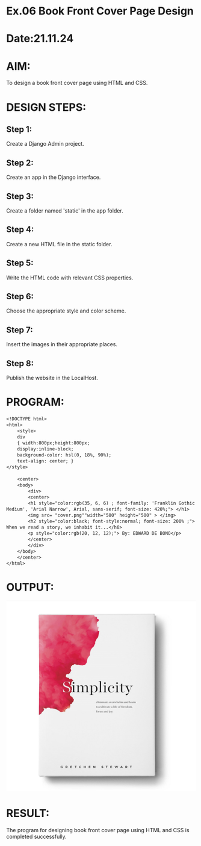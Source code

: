 # Ex.06 Book Front Cover Page Design
# Date:21.11.24
# AIM:
To design a book front cover page using HTML and CSS.

# DESIGN STEPS:
## Step 1:
Create a Django Admin project.

## Step 2:
Create an app in the Django interface.

## Step 3:
Create a folder named 'static' in the app folder.

## Step 4:
Create a new HTML file in the static folder.

## Step 5:
Write the HTML code with relevant CSS properties.

## Step 6:
Choose the appropriate style and color scheme.

## Step 7:
Insert the images in their appropriate places.

## Step 8:
Publish the website in the LocalHost.

# PROGRAM:

```
<!DOCTYPE html>
<html>
    <style>
    div
    { width:800px;height:800px;
    display:inline-block;
    background-color: hsl(0, 18%, 90%);
    text-align: center; }
</style>
    
    <center>
    <body>
        <div>
        <center>
        <h1 style="color:rgb(35, 6, 6) ; font-family: 'Franklin Gothic Medium', 'Arial Narrow', Arial, sans-serif; font-size: 420%;"> </h1>
        <img src= "cover.png""width="500" height="500" > </img>
        <h2 style="color:black; font-style:normal; font-size: 200% ;"> When we read a story, we inhabit it...</h6>
        <p style="color:rgb(20, 12, 12);"> By: EDWARD DE BONO</p>
        </center>
        </div>
    </body>
    </center>
</html>
```

# OUTPUT:

![alt text](cover.png)

# RESULT:

The program for designing book front cover page using HTML and CSS is completed successfully.
